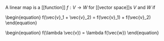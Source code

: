 A linear map is a [[function]] $f: V \to W$ for [[vector space]]s $V$ and $W$ if

\begin{equation}
f(\vec{v}_1 + \vec{v}_2) = f(\vec{v}_1) + f(\vec{v}_2)
\end{equation}

\begin{equation}
f(\lambda \vec{v}) = \lambda f(\vec{w})
\end{equation}


